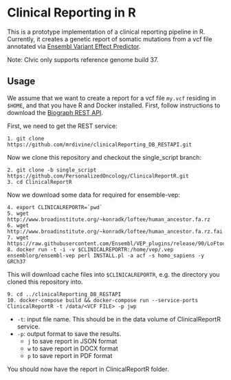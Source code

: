 # Clinical Reporting in R

This is a prototype implementation of a clinical reporting pipeline in R.
Currently, it creates a genetic report of somatic mutations from a vcf file annotated via [Ensembl Variant Effect Predictor](https://github.com/Ensembl/ensembl-vep).

Note: CIvic only supports reference genome build 37.



## Usage

We assume that we want to create a report for a vcf file `my.vcf` residing in `$HOME`, and that you have R and Docker installed. First, follow instructions to download the [Biograph REST API](https://github.com/mrdivine/clinicalReporting_DB_RESTAPI). 

First, we need to get the REST service:

```
1. git clone https://github.com/mrdivine/clinicalReporting_DB_RESTAPI.git
```

Now we clone this repository and checkout the single_script branch:

```
2. git clone -b single_script https://github.com/PersonalizedOncology/ClinicalReportR.git
3. cd ClinicalReportR
```
Now we download some data for required for ensemble-vep:

```
4. export CLINICALREPORTR=`pwd`
5. wget http://www.broadinstitute.org/~konradk/loftee/human_ancestor.fa.rz
6. wget http://www.broadinstitute.org/~konradk/loftee/human_ancestor.fa.rz.fai
7. wget https://raw.githubusercontent.com/Ensembl/VEP_plugins/release/90/LoFtool_scores.txt
8. docker run -t -i -v $CLINICALREPORTR:/home/vep/.vep ensemblorg/ensembl-vep perl INSTALL.pl -a acf -s homo_sapiens -y GRCh37
```

This will download cache files into `$CLINICALREPORTR`, e.g. the directory you cloned this repository into. 

```
9. cd ../clinicalReporting_DB_RESTAPI
10. docker-compose build && docker-compose run --service-ports ClinicalReportR -t /data/<VCF FILE> -p jwp

```
* `-t`: input file name. This should be in the data volume of ClinicalReportR service.
* `-p`: output format to save the results.
	* `j` to save report in JSON format
	* `w` to save report in DOCX format
	* `p` to save report in PDF format

You should now have the report in ClinicalReportR folder.
